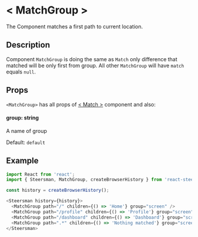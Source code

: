 # &lt; MatchGroup &gt;

The Component matches a first path to current location.

## Description

Component `MatchGroup` is doing the same as `Match` only difference that matched will be only first from group.
All other `MatchGroup` will have `match` equals `null`. 

## Props

`<MatchGroup>` has all props of [&lt; Match &gt;](Match.md) component and also:

#### group: string

A name of group

Default: `default`

## Example

```javascript
import React from 'react';
import { Steersman, MatchGroup, createBrowserHistory } from 'react-steersman';

const history = createBrowserHistory();

<Steersman history={history}>
  <MatchGroup path="/" children={() => 'Home'} group="screen" />
  <MatchGroup path="/profile" children={() => 'Profile'} group="screen" />
  <MatchGroup path="/dashboard" children={() => 'Dashboard'} group="screen" />
  <MatchGroup path=".*" children={() => 'Nothing matched'} group="screen" />
</Steersman>
```